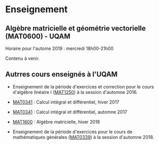 # Enseignement

## Algèbre matricielle et géométrie vectorielle (MAT0600) - UQAM

Horaire pour l'autome 2019 : mercredi 18h00-21h00 

Contenu à venir.

## Autrres cours enseignés à l'UQAM

- Enseignement de la période d'exercices et correction pour le cours d'algèbre linéaire I ([MAT1250](https://etudier.uqam.ca/cours?sigle=MAT1250)) à la session d'automne 2016.

- [MAT0341](https://etudier.uqam.ca/cours?sigle=MAT0341) : Calcul intégral et différentiel, hiver 2017

- [MAT0341](https://etudier.uqam.ca/cours?sigle=MAT0341) : Calcul intégral et différentiel, automne 2017

- [MAT1600](https://etudier.uqam.ca/cours?sigle=MAT1600) : Algèbre matricielle, hiver 2018

- Enseignement de la période d'exercices pour le cours de mathématiques générales ([MAT0339](https://etudier.uqam.ca/cours?sigle=MAT0339)) à la session d'automne 2018.
